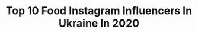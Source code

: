 ---
title: Top 10 Food Instagram Influencers In Ukraine In 2020
description: >-
  Find top food Instagram influencers in Ukraine in 2020. Most popular hashtags: #corona #foodlover #stayhome #foodblog.
platform: Instagram
profiles:
  - username: "kate_nhuen"
    fullname: >-
      Нгуен Катя
    location: "Ukraine"
    followers: 14346
    engagement: 808
    commentsToLikes: 0.040539
    avatar: "https://scontent-lht6-1.cdninstagram.com/v/t51.2885-19/s320x320/64520002_398799504061778_5816150390466412544_n.jpg?_nc_ht=scontent-lht6-1.cdninstagram.com&_nc_ohc=GxBQIBY0nykAX8gchpO&oh=93501ac3a79056140e5439bba85cc557&oe=5EBB264C"
    verified: false
    hashtags: ""
  - username: "iravakhitova"
    fullname: >-
      Ира Вахитова, SMM
    location: "Ukraine"
    followers: 100836
    engagement: 291
    commentsToLikes: 0.019334
    avatar: "https://scontent-ams4-1.cdninstagram.com/v/t51.2885-19/s320x320/66286511_2100454390248128_4379842584277680128_n.jpg?_nc_ht=scontent-ams4-1.cdninstagram.com&_nc_ohc=KbFqUBZf8poAX-OjRkz&oh=7ee8c1eed6114d0a4f8c29134b1d59de&oe=5EBC20A7"
    verified: false
    hashtags: "#quarantinelife, #minimalism, #classicstyle, #tbilisi"
  - username: "romantugashev"
    fullname: >-
      Roman Tugashev
    location: "Ukraine"
    followers: 59114
    engagement: 175
    commentsToLikes: 0.036476
    avatar: "https://scontent-lhr8-1.cdninstagram.com/v/t51.2885-19/s320x320/70426462_706780166467364_248793638547488768_n.jpg?_nc_ht=scontent-lhr8-1.cdninstagram.com&_nc_ohc=9azbvFbB2L0AX-yEmb7&oh=962f56ebed745fba1478d170e1af4558&oe=5EBB6E52"
    verified: false
    hashtags: "#eventindustryforum2020, #rttrip2020, #tugashevtalks"
  - username: "julia_shelegova"
    fullname: >-
      Юлия Тихоступ (Шелегова)
    location: "Ukraine"
    followers: 6989
    engagement: 540
    commentsToLikes: 0.068875
    avatar: "https://scontent-lhr8-1.cdninstagram.com/v/t51.2885-19/s320x320/71169921_580021115866252_8909602256152690688_n.jpg?_nc_ht=scontent-lhr8-1.cdninstagram.com&_nc_ohc=-_jyF82JO14AX-3zufE&oh=95ae72611a9c29b118dd5f0b61ea4569&oe=5EBD3CFE"
    verified: false
    hashtags: "#photooftheday, #sisters"
  - username: "klopotenko"
    fullname: >-
      Ievgen Klopotenko
    location: "Ukraine"
    followers: 450328
    engagement: 191
    commentsToLikes: 0.014692
    avatar: "https://scontent-lht6-1.cdninstagram.com/v/t51.2885-19/s320x320/43462000_707765819608941_1618914645790162944_n.jpg?_nc_ht=scontent-lht6-1.cdninstagram.com&_nc_ohc=wf5H5OYo1msAX8om7XI&oh=fb017553c1d1bf0713b12b32afdd0d71&oe=5EBABAB0"
    verified: true
    hashtags: "#frankeukraine, #eatalaska, #askforalaska, #alaskaseafood"
  - username: "sifood.com.ua"
    fullname: >-
      Сильвия Бронецкая
    location: "Ukraine"
    followers: 26575
    engagement: 434
    commentsToLikes: 0.069069
    avatar: "https://scontent-ams4-1.cdninstagram.com/v/t51.2885-19/10693285_633425133437010_2077121290_a.jpg?_nc_ht=scontent-ams4-1.cdninstagram.com&_nc_ohc=p_wyPSgfDU0AX9ojFFY&oh=4d849556d2cf024f5b165f214d4a3b25&oe=5EBA49D8"
    verified: false
    hashtags: "#spaghetti, #colorpancakes, #culiflower, #foodlover"
  - username: "nastiapoberezhna"
    fullname: >-
      NASTIA POBEREZHNA
    location: "Ukraine"
    followers: 69977
    engagement: 350
    commentsToLikes: 0.068364
    avatar: "https://scontent-lhr8-1.cdninstagram.com/v/t51.2885-19/s320x320/67389091_442741489786229_2477593197988020224_n.jpg?_nc_ht=scontent-lhr8-1.cdninstagram.com&_nc_ohc=SK2J_wWfQEYAX852Nux&oh=d012beea071add70c822bde768fe8524&oe=5EBB8EC7"
    verified: false
    hashtags: "#createathome, #warsaw, #milan, #details"
  - username: "cooking_by_yuliya"
    fullname: >-
      
    location: "Ukraine"
    followers: 105290
    engagement: 479
    commentsToLikes: 0.010659
    avatar: "https://scontent-ams4-1.cdninstagram.com/v/t51.2885-19/s320x320/75341389_2167911956847954_4421980001612595200_n.jpg?_nc_ht=scontent-ams4-1.cdninstagram.com&_nc_ohc=yLARx4SrwdwAX9BGLaq&oh=fe7ca01d94713d9378c2cfc86a268150&oe=5EBC7FE6"
    verified: false
    hashtags: "#food, #foodblog, #blogger, #chokolate"
  - username: "anastasiia_g"
    fullname: >-
      Nastya
    location: "Ukraine"
    followers: 25077
    engagement: 362
    commentsToLikes: 0.020425
    avatar: "https://scontent-gmp1-1.cdninstagram.com/v/t51.2885-19/s320x320/72155674_736570900087588_4581925605917851648_n.jpg?_nc_ht=scontent-gmp1-1.cdninstagram.com&_nc_ohc=BqxXgfibskYAX8CI9qW&oh=c0702b4b6892001ff55e5d5a0be1428f&oe=5EA438A5"
    verified: false
    hashtags: "#stayathome"
  - username: "hozhelnyk"
    fullname: >-
      ɴᴀᴛᴀʟɪ ʜᴏᴢʜᴇʟɴʏᴋ💔
    location: "Ukraine"
    followers: 27726
    engagement: 228
    commentsToLikes: 0.022504
    avatar: "https://scontent-lhr8-1.cdninstagram.com/v/t51.2885-19/s320x320/75225383_2623077307783658_1701168990405001216_n.jpg?_nc_ht=scontent-lhr8-1.cdninstagram.com&_nc_ohc=vg5IxaoKIpEAX-1NCnM&oh=e65872b64fbc532e85d85c5732fa2010&oe=5EB9906A"
    verified: false
    hashtags: "#hozhelnykphoto, #bless, #pregnantstyle, #travel"
---